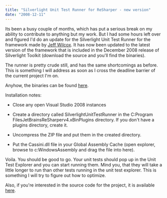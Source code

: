 ```yaml
---
title: "Silverlight Unit Test Runner for ReSharper - new version"
date: "2008-12-11"
---
```


Its been a busy couple of months, which has put a serious break on my ability to contribute to anything but my work. But I had some hours left over and figured I'd do an update for the Silverlight Unit Test Runner for the framework made by [Jeff Wilcox](http://www.jeff.wilcox.name/). It has now been updated to the latest version of the framework that is included in the December 2008 release of Silverlight Toolkit (download the source and you'll find the binaries).  
  
The runner is pretty crude still, and has the same shortcomings as before. This is something I will address as soon as I cross the deadline barrier of the current project I'm on.  
  
Anyhow, the binaries can be found [here](/Downloads/ReSharper_Silverlight_UnitTest_Runner.zip).  
  
Installation notes:  
  

- Close any open Visual Studio 2008 instances  
    
- Create a directory called SilverlightUnitTestRunner in the C:Program FilesJetBrainsReSharperv4.xBinPlugins directory. If you don't have a plugins directory, create it.
- Uncompress the ZIP file and put them in the created directory.
- Put the Cassini.dll file in your Global Assembly Cache (open explorer, browse to c:WindowsAssembly and drag the file into here). 

Voila. You should be good to go. Your unit tests should pop up in the Unit Test Explorer and you can start running them. Mind you, that they will take a little longer to run than other tests running in the unit test explorer. This is something I will try to figure out how to optimize.  
  
Also, if you're interested in the source code for the project, it is available [here](http://www.codeplex.com/SilverlightRunners).
